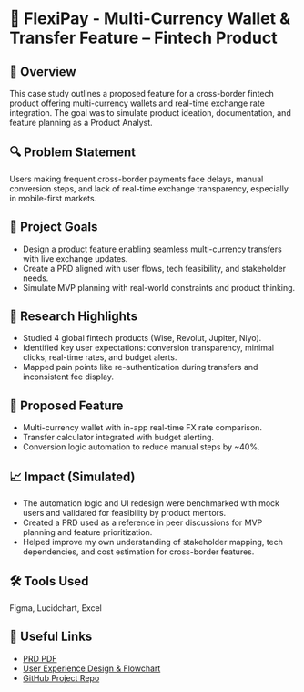 # 💸 FlexiPay - Multi-Currency Wallet & Transfer Feature – Fintech Product 

## 📌 Overview
This case study outlines a proposed feature for a cross-border fintech product offering multi-currency wallets and real-time exchange rate integration. The goal was to simulate product ideation, documentation, and feature planning as a Product Analyst.

## 🔍 Problem Statement
Users making frequent cross-border payments face delays, manual conversion steps, and lack of real-time exchange transparency, especially in mobile-first markets.

## 🎯 Project Goals
- Design a product feature enabling seamless multi-currency transfers with live exchange updates.
- Create a PRD aligned with user flows, tech feasibility, and stakeholder needs.
- Simulate MVP planning with real-world constraints and product thinking.

## 🧪 Research Highlights
- Studied 4 global fintech products (Wise, Revolut, Jupiter, Niyo).
- Identified key user expectations: conversion transparency, minimal clicks, real-time rates, and budget alerts.
- Mapped pain points like re-authentication during transfers and inconsistent fee display.

## 📐 Proposed Feature
- Multi-currency wallet with in-app real-time FX rate comparison.
- Transfer calculator integrated with budget alerting.
- Conversion logic automation to reduce manual steps by ~40%.

## 📈 Impact (Simulated)
- The automation logic and UI redesign were benchmarked with mock users and validated for feasibility by product mentors.
- Created a PRD used as a reference in peer discussions for MVP planning and feature prioritization.
- Helped improve my own understanding of stakeholder mapping, tech dependencies, and cost estimation for cross-border features.

## 🛠 Tools Used
Figma, Lucidchart, Excel

## 🔗 Useful Links
- [PRD PDF](https://github.com/psingh2895/FlexiPay-PRD/blob/main/FlexiPay%20-%20Case%20Study.pdf)
- [User Experience Design & Flowchart](https://lucid.app/lucidchart/64aaac94-d579-4ab4-b64a-1f1773833170/edit?view_items=AZgVr6~6H5NX%2CAZgVkrb3Buf0%2CAZgVgPpw9y0s%2CAZgVd~Svq.lk%2CAZgVGuCS.JsC%2CAZgVzhJzKsQf%2CAZgV59GZH4gH%2CAZgVe59aGf4V%2CAZgVZ7kjudRe%2CAZgVIRPZ9DRE%2CAZgVXHTfxZlo%2CAZgV6R-O4PAu%2CAZgVm2qTbvTE%2CAZgV~y-zDzNI%2CAZgVYCW1uh1Y%2CAZgVmRuihao.%2CAZgVQ4ovEFWp%2CAZgV5cq_gBYA%2CAZgV6rXXYXOw%2CAZgVbhxOCsJ2%2CAZgVDWj0DlAq%2CAZgVaJXg8ZGL%2CAZgVUDr2lWe6%2CAZgVbs.fExQ9%2CAZgVkzueJQsD%2CAZgVGY6~_Elp%2CAZgVrFeOrohg%2CAZgVHwdsyggK%2CAZgVg-5BW7Sa%2CAZgVkmOQlZVP%2CAZgVmDdYIPZX%2CAZgVEgsQ_qc.%2CAZgVazTH27nL%2CAZgVKlH5TvDc%2CAZgVrPL3..Hk%2CAZgVdBhaY50R%2CAZgVHfyf40GX%2CAZgVxMf0P7zI%2CAZgVNiB6kVlX%2CAZgVbz8wbWGH%2CAZgVy7iJEwFq%2CAZgVyMOZO7lQ%2CAZgVBLO06J14%2CAZgVN7-Q.CDD%2CAZgV-GUpxedM%2CAZgVslFXy5c_&invitationId=inv_8d7bbaa1-24da-4929-983e-692e49ebb5d5)
- [GitHub Project Repo](https://github.com/psingh2895/FlexiPay-PRD)
